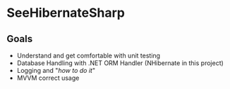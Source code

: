 # SeeHibernateSharp

## Goals

- Understand and get comfortable with unit testing
- Database Handling with .NET ORM Handler (NHibernate in this project)
- Logging and "_how to do it_"
- MVVM correct usage
